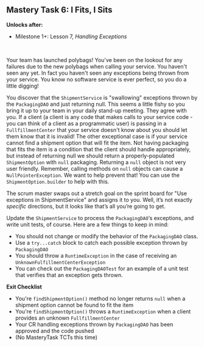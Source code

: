 ## Mastery Task 6: I Fits, I Sits

**Unlocks after:**

* Milestone 1+: Lesson 7, *Handling Exceptions*

&nbsp;

Your team has launched polybags! You've been on the lookout for any failures due to the new polybags when calling your 
service. You haven't seen any yet. In fact you haven't seen any exceptions being thrown from your service. You know 
no software service is ever perfect, so you do a little digging!

You discover that the `ShipmentService` is "swallowing" exceptions thrown by the `PackagingDAO` and just returning null.
This seems a little fishy so you bring it up to your team in your daily stand-up meeting. They agree with you. If a 
client (a client is any code that makes calls to your service code - you can think of a client as a programmatic user) 
is passing in a `FullfillmentCenter` that your service doesn't know about you should let them know that it is 
invalid! The other exceptional case is if your service cannot find a shipment option that will fit the item. Not having 
packaging that fits the item is a condition that the client should handle appropriately, but instead of returning null 
we should return a properly-populated `ShipmentOption` with `null` packaging. Returning a `null` object is not very 
user friendly. Remember, calling methods on `null` objects can cause a `NullPointerException`. We want to help prevent 
that! You can use the `ShipmentOption.builder` to help with this.

The scrum master swaps out a stretch goal on the sprint board for "Use exceptions in ShipmentService" and assigns it to
you. Well, it’s not exactly *specific* directions, but it looks like that’s all you’re going to get.

Update the `ShipmentService` to process the `PackagingDAO`‘s exceptions, and write unit tests, of course. Here are a few 
things to keep in mind:
- You should not change or modify the behavior of the `PackagingDAO` class.
- Use a `try...catch` block to catch each possible exception thrown by `PackagingDAO`
- You should throw a `RuntimeException` in the case of receiving an `UnknownFulfillmentCenterException`
- You can check out the `PackagingDAOTest` for an example of a unit test that verifies that an exception gets thrown.

**Exit Checklist**
- You're `findShipmentOption()` method no longer returns `null` when a shipment option cannot be found to fit the item
- You're `findShipmentOption()` throws a `RuntimeException` when a client provides an unknown `FullfillmentCenter`
- Your CR handling exceptions thrown by `PackagingDAO` has been approved and the code pushed
- (No MasteryTask TCTs this time)
